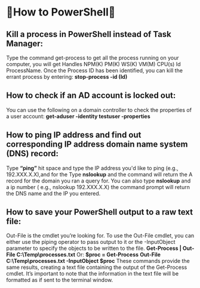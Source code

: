 # 📃How to PowerShell📃

## Kill a process in PowerShell instead of Task Manager: 
Type the command get-process to get all the process running on your computer, you will get Handles NPM(K) PM(K) WS(K) VM(M) CPU(s) Id ProcessName. Once the Process ID has been identified, you can kill the errant process by entering:             **stop-process -id (Id)**

## How to check if an AD account is locked out:
You can use the following on a domain controller to check the properties of a user account:    **get-aduser -identity testuser -properties**

## How to ping IP address and find out corresponding IP address domain name system (DNS) record:
Type **“ping”** hit space and type the IP address you'd like to ping (e.g., 192.XXX.X.X),and for the Type **nslookup** and the command will return the A record for the domain you ran a query for. You can also type **nslookup** and a ip number ( e.g., nslookup 192.XXX.X.X) the command prompt will return the DNS name and the IP you entered.

## How to save your PowerShell output to a raw text file:
Out-File is the cmdlet you’re looking for.
To use the Out-File cmdlet, you can either use the piping operator to pass output to it or the -InputObject parameter to specify the objects to be written to the file.
**Get-Process | Out-File C:\Temp\processes.txt**
Or:
**$proc = Get-Process**
**Out-File C:\Temp\processes.txt -InputObject $proc**
These commands provide the same results, creating a text file containing the output of the Get-Process cmdlet. It’s important to note that the information in the text file will be formatted as if sent to the terminal window.
